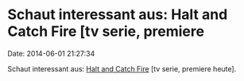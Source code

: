 Schaut interessant aus: Halt and Catch Fire \[tv serie, premiere
================================================================

Date: 2014-06-01 21:27:34

Schaut interessant aus: [Halt and Catch
Fire](http://epguides.com/haltandcatchfire/) \[tv serie, premiere
heute\].
